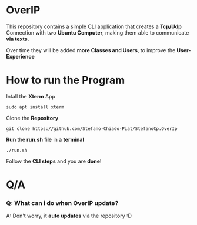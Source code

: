 # **OverIP**

This repository contains a simple CLI application that creates a **Tcp/Udp** Connection with two **Ubuntu Computer**, making them able to communicate **via texts**. <br />

Over time they will be added **more Classes and Users**, to improve the **User-Experience**

# How to run the Program

Intall the **Xterm** App

```shell
sudo apt install xterm
```

Clone the **Repository**
```shell
git clone https://github.com/Stefano-Chiado-Piat/StefanoCp.OverIp
```

**Run** the **run.sh** file in a **terminal**

```shell
./run.sh
```
Follow the **CLI steps** and you are **done**!

# Q/A

### Q: What can i do when OverIP update? <br />
A: Don't worry, it **auto updates** via the repository :D

